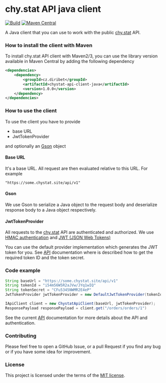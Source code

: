 # chy.stat API java client

[![Build](https://github.com/diribet/chystat-api-client-java/actions/workflows/build.yml/badge.svg?branch=master)](https://github.com/diribet/chystat-api-client-java/actions/workflows/build.yml)
[![Maven Central](https://maven-badges.herokuapp.com/maven-central/cz.diribet/chystat-api-client-java/badge.svg)](https://maven-badges.herokuapp.com/maven-central/cz.diribet/chystat-api-client-java)

A Java client that you can use to work with the public [chy.stat](http://www.chystat.com) API.

### How to install the client with Maven

To install chy.stat API client with Maven2/3, you can use the library version available in Maven Central 
by adding the following dependency

```xml
<dependencies>
    <dependency>
        <groupId>cz.diribet</groupId>
        <artifactId>chystat-api-client-java</artifactId>
        <version>1.0.0</version>
    </dependency>
</dependencies>
```

### How to use the client

To use the client you have to provide 

- base URL
- JwtTokenProvider

and optionally an [Gson](https://github.com/google/gson) object

#### Base URL

It's a base URL. All request are then evaluated relative to this URL. For example 

`"https://some.chystat.site/api/v1"`

#### Gson

We use Gson to serialize a Java object to the request body and deserialize response body to a Java object respectively.

#### JwtTokenProvider

All requests to the [chy.stat](http://www.chystat.com) API are authenticated and authorized. 
We use [HMAC authentication](https://en.wikipedia.org/wiki/HMAC) and [JWT (JSON Web Tokens)](https://jwt.io)

You can use the default provider implementation which generates the JWT token for you. 
See [API](https://apidocs.chystat.com/2.0.0-SNAPSHOT) documentation where is described 
how to get the required token ID and the token secret.

### Code example

```java
String baseUrl = "https://some.chystat.site/api/v1"
String tokenId = "i54m56W5R2aJVw/JYq1wIQ"
String tokenSecret = "CFu5345NWMR2E4eP"
JwtTokenProvider jwtTokenProvider = new DefaultJwtTokenProvider(tokenId, tokenSecret);

IApiClient client = new ChystatApiClient(baseUrl, jwtTokenProvider);
ResponsePayload responsePayload = client.get("/orders/orders/1")
```

See the current [API](https://apidocs.chystat.com/2.0.0-SNAPSHOT) documentation for more details
about the API and authentication.

### Contributing

Please feel free to open a GitHub Issue, or a pull Request if you find any bug or if you have some idea for improvement.

### License

This project is licensed under the terms of the [MIT license](https://opensource.org/licenses/MIT).